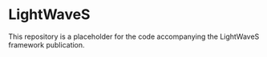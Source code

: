 # LightWaveS

This repository is a placeholder for the code accompanying the LightWaveS framework publication.
